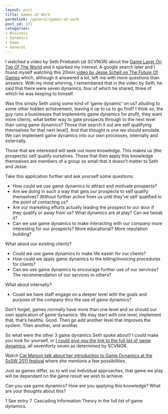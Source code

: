 ```yaml
---
layout: post
title: Games at Work
permalink: /general/games-at-work
post_id: 371
categories:
- Business
- Dynamics
- Game
- General
---
```


I watched a video by Seth Priebatsh (at SCVNGR) about the [Game Layer On Top Of The World](http://www.ted.com/talks/seth_priebatsch_the_game_layer_on_top_of_the_world.html) and it sparked my interest. A google search later and I found myself watching this 20min [video by Jesse Schell on The Future Of Games](http://fury.com/2010/02/jesse-shells-mindblowing-talk-on-the-future-of-games-dice-2010/) which, although it answered a lot, left me with more questions than answers. With my mind whirring, I remembered that in the video by Seth, he said that there were seven dynamics, four of which he shared, three of which he was keeping to himself.

Was this simply Seth using some kind of ‘game dynamic’ on us? alluding to some other hidden achievement, leaving it up to us to go find? I think so, the guy runs a businesses that implements game dynamics for profit, they want more clients, what better way to gate prospects through to the next level than using game dynamics? Those that search it out are self qualifying themselves for that next level[1](#fn1). And that thought is one we should emulate. We can implement game dynamics into our own processes, internally and externally.

Those that are interested will seek out more knowledge. This makes us (the prospects) self qualify  ourselves. Those that then apply this knowledge themselves are members of a group so small that it doesn’t matter to Seth and Jesse.

Take this application further and ask yourself some questions:

- How could we use game dynamics to attract and motivate prospects?
- Are we doing in such a way that gets our prospects to self qualify themselves? Without further action from us until they’ve self qualified to the point of contacting us?
- Are our marketing efforts actually leading the prospect to our door if they qualify or away from us? What dynamics are at play? Can we tweak it?
- Can we use game dynamics to make interacting with our company more interesting for our prospects? More educational? More reputation building?

What about our existing clients?

- Could we use game dynamics to make life easier for our clients?
- How could we apply game dynamics to the billing/invoicing procedures for clients?
- Can we use game dynamics to encourage further use of our services? The recommendation of our services to others?

What about internally?

- Could we have staff engage on a deeper level with the goals and purpose of the company thru the use of game dynamics?


Don’t forget, games normally have more than one level and so should our own application of game dynamics. We may start with one level, implement that, that’s healthy. Good. Then go add another level that improves the system. Then another, and another.

So what were the other 3 game dynamics Seth spoke about? I could make you look for yourself, or [I could give you the link to the full list of game dynamics](http://techcrunch.com/2010/08/25/scvngr-game-mechanics/), all
sevenforty seven as determined by SCVNGR.

Watch [Cat Matson talk about her introduction to Game Dynamics at the SxSW 2011 festival](http://www.youtube.com/watch?feature=player_embedded&v=wJ92jQtoTjw) where she mentions a few possibilities.

Just as games differ, so to will our individual approaches, that game we play will be dependant on the game result we wish to achieve.

Can you use game dynamics? How are you applying this knowledge? What are your thoughts about this?

1 See entry 7. Cascading Information Theory in the full list of game dynamics.
